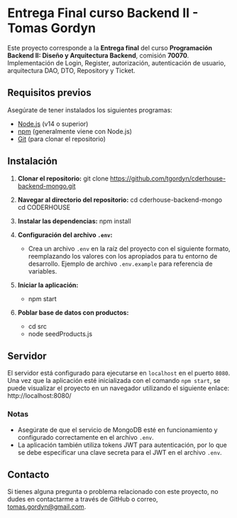 # Entrega Final curso Backend II - Tomas Gordyn
Este proyecto corresponde a la **Entrega final** del curso **Programación Backend II: Diseño y Arquitectura Backend**, comisión **70070**. Implementación de Login, Register, autorización, autenticación de usuario, arquitectura DAO, DTO, Repository y Ticket.

## Requisitos previos
Asegúrate de tener instalados los siguientes programas:
- [Node.js](https://nodejs.org) (v14 o superior)
- [npm](https://www.npmjs.com/) (generalmente viene con Node.js)
- [Git](https://git-scm.com/) (para clonar el repositorio)

## Instalación
1. **Clonar el repositorio:**
   git clone https://github.com/tgordyn/cderhouse-backend-mongo.git
2. **Navegar al directorio del repositorio:**
   cd cderhouse-backend-mongo
   cd CODERHOUSE

3. **Instalar las dependencias:**
   npm install

4. **Configuración del archivo `.env`:**
   - Crea un archivo `.env` en la raíz del proyecto con el siguiente formato, reemplazando los valores con los apropiados para tu entorno de desarrollo.
  Ejemplo de archivo `.env.example` para referencia de variables.

1. **Iniciar la aplicación:**
   - npm start

2. **Poblar base de datos con productos:**
   - cd src
   - node seedProducts.js

## Servidor
El servidor está configurado para ejecutarse en `localhost` en el puerto `8080`. Una vez que la aplicación esté inicializada con el comando `npm start`, se puede visualizar el proyecto en un navegador utilizando el siguiente enlace:
http://localhost:8080/

### Notas
- Asegúrate de que el servicio de MongoDB esté en funcionamiento y configurado correctamente en el archivo `.env`.
- La aplicación también utiliza tokens JWT para autenticación, por lo que se debe especificar una clave secreta para el JWT en el archivo `.env`.


## Contacto
Si tienes alguna pregunta o problema relacionado con este proyecto, no dudes en contactarme a través de GitHub o correo, tomas.gordyn@gmail.com.
